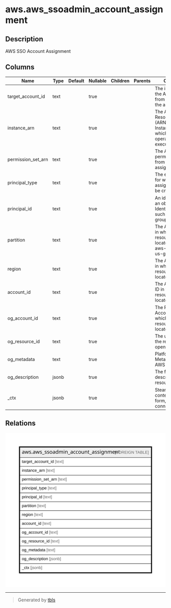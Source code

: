 # aws.aws_ssoadmin_account_assignment

## Description

AWS SSO Account Assignment

## Columns

| Name | Type | Default | Nullable | Children | Parents | Comment |
| ---- | ---- | ------- | -------- | -------- | ------- | ------- |
| target_account_id | text |  | true |  |  | The identifier of the AWS account from which to list the assignments. |
| instance_arn | text |  | true |  |  | The Amazon Resource Name (ARN) of the SSO Instance under which the operation will be executed. |
| permission_set_arn | text |  | true |  |  | The ARN of the permission set from which to list assignments. |
| principal_type | text |  | true |  |  | The entity type for which the assignment will be created. |
| principal_id | text |  | true |  |  | An identifier for an object in IAM Identity Center, such as a user or group. |
| partition | text |  | true |  |  | The AWS partition in which the resource is located (aws, aws-cn, or aws-us-gov). |
| region | text |  | true |  |  | The AWS Region in which the resource is located. |
| account_id | text |  | true |  |  | The AWS Account ID in which the resource is located. |
| og_account_id | text |  | true |  |  | The Platform Account ID in which the resource is located. |
| og_resource_id | text |  | true |  |  | The unique ID of the resource in opengovernance. |
| og_metadata | text |  | true |  |  | Platform Metadata of the AWS resource. |
| og_description | jsonb |  | true |  |  | The full model description of the resource |
| _ctx | jsonb |  | true |  |  | Steampipe context in JSON form, e.g. connection_name. |

## Relations

![er](aws.aws_ssoadmin_account_assignment.svg)

---

> Generated by [tbls](https://github.com/k1LoW/tbls)
